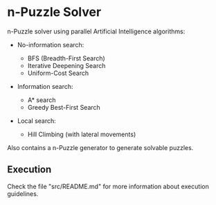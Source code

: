 # n-Puzzle Solver

n-Puzzle solver using parallel Artificial Intelligence algorithms:

- No-information search:
  - BFS (Breadth-First Search)
  - Iterative Deepening Search
  - Uniform-Cost Search

- Information search:
  - A* search
  - Greedy Best-First Search

- Local search:
  - Hill Climbing (with lateral movements)

Also contains a n-Puzzle generator to generate solvable puzzles.

## Execution

Check the file "src/README.md" for more information about execution guidelines.
